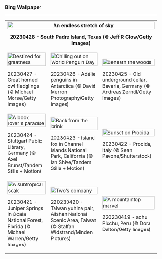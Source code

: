 <h3>
 Bing Wallpaper
</h3>
<hr/>
<table>
 <tr>
  <th colspan="3">
   <img alt="An endless stretch of sky" src="https://www.bing.com/th?id=OHR.SouthPadre_EN-US8601972598_UHD.jpg&amp;rf=LaDigue_UHD.jpg&amp;pid=hp&amp;w=3840&amp;h=2160&amp;rs=1&amp;c=4" width="100%"/>
   <p>
    20230428 - South Padre Island, Texas (&copy; Jeff R Clow/Getty Images)
   </p>
  </th>
 </tr>
 <tr>
  <td>
   <img alt="Destined for greatness" src="https://www.bing.com/th?id=OHR.GHOAudubonDay_EN-US1034364185_UHD.jpg&amp;rf=LaDigue_UHD.jpg&amp;pid=hp&amp;w=3840&amp;h=2160&amp;rs=1&amp;c=4" width="100%"/>
   <p>
    20230427 - Great horned owl fledglings (&copy; Michael Morse/Getty Images)
   </p>
  </td>
  <td>
   <img alt="Chilling out on World Penguin Day" src="https://www.bing.com/th?id=OHR.AdelieWPD_EN-US5175747404_UHD.jpg&amp;rf=LaDigue_UHD.jpg&amp;pid=hp&amp;w=3840&amp;h=2160&amp;rs=1&amp;c=4" width="100%"/>
   <p>
    20230426 - Ad&eacute;lie penguins in Antarctica (&copy; David Merron Photography/Getty Images)
   </p>
  </td>
  <td>
   <img alt="Beneath the woods" src="https://www.bing.com/th?id=OHR.FranconianWineCellar_EN-US3287515626_UHD.jpg&amp;rf=LaDigue_UHD.jpg&amp;pid=hp&amp;w=3840&amp;h=2160&amp;rs=1&amp;c=4" width="100%"/>
   <p>
    20230425 - Old underground cellar, Bavaria, Germany (&copy; Andreas Zerndl/Getty Images)
   </p>
  </td>
 </tr>
 <tr>
  <td>
   <img alt="A book lover's paradise" src="https://www.bing.com/th?id=OHR.StuttgartPublicLibrary_EN-US3925069856_UHD.jpg&amp;rf=LaDigue_UHD.jpg&amp;pid=hp&amp;w=3840&amp;h=2160&amp;rs=1&amp;c=4" width="100%"/>
   <p>
    20230424 - Stuttgart Public Library, Germany (&copy; Axel Brunst/Tandem Stills + Motion)
   </p>
  </td>
  <td>
   <img alt="Back from the brink" src="https://www.bing.com/th?id=OHR.EarthDayFox_EN-US3922955169_UHD.jpg&amp;rf=LaDigue_UHD.jpg&amp;pid=hp&amp;w=3840&amp;h=2160&amp;rs=1&amp;c=4" width="100%"/>
   <p>
    20230423 - Island fox in Channel Islands National Park, California (&copy; Ian Shive/Tandem Stills + Motion)
   </p>
  </td>
  <td>
   <img alt="Sunset on Procida" src="https://www.bing.com/th?id=OHR.ProcidaItaly_EN-US6282924427_UHD.jpg&amp;rf=LaDigue_UHD.jpg&amp;pid=hp&amp;w=3840&amp;h=2160&amp;rs=1&amp;c=4" width="100%"/>
   <p>
    20230422 - Procida, Italy (&copy; Sean Pavone/Shutterstock)
   </p>
  </td>
 </tr>
 <tr>
  <td>
   <img alt="A subtropical soak" src="https://www.bing.com/th?id=OHR.OcalaNF_EN-US5881034085_UHD.jpg&amp;rf=LaDigue_UHD.jpg&amp;pid=hp&amp;w=3840&amp;h=2160&amp;rs=1&amp;c=4" width="100%"/>
   <p>
    20230421 - Juniper Springs in Ocala National Forest, Florida (&copy; Michael Warren/Getty Images)
   </p>
  </td>
  <td>
    <img alt="Two's company" src="https://www.bing.com/th?id=OHR.TaiwanYuhina_EN-US1768443431_UHD.jpg&amp;rf=LaDigue_UHD.jpg&amp;pid=hp&amp;w=3840&amp;h=2160&amp;rs=1&amp;c=4" width="100%"/>
   <p>
    220230420 - Taiwan yuhina pair, Alishan National Scenic Area, Taiwan (© Staffan Widstrand/Minden Pictures)
   </p>
  </td>
  <td>
    <img alt="A mountaintop marvel" src="https://www.bing.com/th?id=OHR.MPPUnesco_EN-US8204922969_UHD.jpg&amp;rf=LaDigue_UHD.jpg&amp;pid=hp&amp;w=3840&amp;h=2160&amp;rs=1&amp;c=4" width="100%"/>
   <p>
    220230419 - achu Picchu, Peru (© Dora Dalton/Getty Images)
   </p>
  </td>
 </tr>
</table>